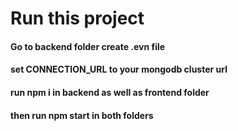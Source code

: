 # Run this project
#### Go to backend folder create .evn file
#### set CONNECTION_URL to your mongodb cluster url
#### run npm i in backend as well as frontend folder
#### then run npm start in both folders